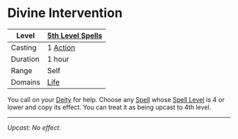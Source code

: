 # Divine Intervention

| Level    | [5th Level Spells](5th%20Level%20Spells.md)                           |
| -------- | --------------------------------------------------------------------- |
| Casting  | 1 [Action](../../../../Game%20Procedures/Core%20Procedures/Action.md) |
| Duration | 1 hour                                                                |
| Range    | Self                                                                  |
| Domains  | [Life](../../Spell%20Domains/Life.md)                                 |

You call on your [Deity](../../../Deities/Deities.md) for help. Choose any [Spell](../../../Spellcasting/Spells.md) whose [Spell Level](../../Spell%20Level.md) is 4 or lower and copy its effect. You can treat it as being upcast to 4th level.

---
*Upcast: No effect.*
